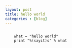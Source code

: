 ```yaml
---
layout: post
title: hello world
categories : [blog]
---
```

<pre><code>
	what = "hello world"
	print "%(sayit)s" % what
</code></pre>